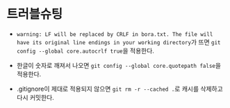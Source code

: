 # 트러블슈팅

- `warning: LF will be replaced by CRLF in bora.txt. The file will have its original line endings in your working directory`가 뜨면 `git config --global core.autocrlf true`을 적용한다.

- 한글이 숫자로 깨져서 나오면 `git config --global core.quotepath false`을 적용한다.

- .gitignore이 제대로 적용되지 않으면 `git rm -r --cached .`로 캐시를 삭제하고 다시 커밋한다.